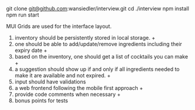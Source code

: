 git clone git@github.com:wansiedler/interview.git
cd ./interview
npm install
npm run start

MUI Grids are used for the interface layout.

1. inventory should be persistently stored in local storage. +
3. one should be able to add/update/remove ingredients including their expiry date +
4. based on the inventory, one should get a list of cocktails you can make +
5. a suggestion should show up if and only if all ingredients needed to make it are available and not expired. +
6. input should have validations
7. a web frontend following the mobile first approach +
8. provide code comments when necessary +
9. bonus points for tests
